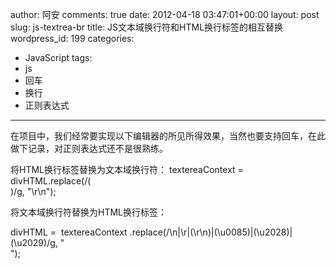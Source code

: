 author: 阿安
comments: true
date: 2012-04-18 03:47:01+00:00
layout: post
slug: js-textrea-br
title: JS文本域换行符和HTML换行标签的相互替换
wordpress_id: 199
categories:
- JavaScript
tags:
- js
- 回车
- 换行
- 正则表达式
---

在项目中，我们经常要实现以下编辑器的所见所得效果，当然也要支持回车，在此做下记录，对正则表达式还不是很熟练。

将HTML换行标签替换为文本域换行符：
textereaContext = divHTML.replace(/(<br>)/g, "\r\n");








将文本域换行符替换为HTML换行标签：




divHTML =  textereaContext .replace(/\n|\r|(\r\n)|(\u0085)|(\u2028)|(\u2029)/g, "<br>");












